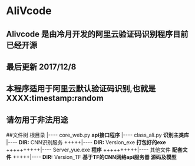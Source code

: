 # AliVcode
## Alivcode 是由冷月开发的阿里云验证码识别程序目前已经开源
## 最后更新 2017/12/8
## 本程序适用于阿里云默认验证码识别,也就是 XXXX:timestamp:random
## 请勿用于非法用途
##文件树
    根目录
    |---- core_web.py **api接口程序**
    |---- class_ali.py **识别主类库**
    |---- **DIR:** CNN识别服务
    +++++|---- **DIR:** Version_exe **打包好的exe**
    ++++++++++|---- Server_yue.exe **程序**
    ++++++++++|---- 其他文件 **配套文件**
    +++++|---- **DIR:** Version_TF **基于TF的CNN网络api服务器 源码及模型**
    
